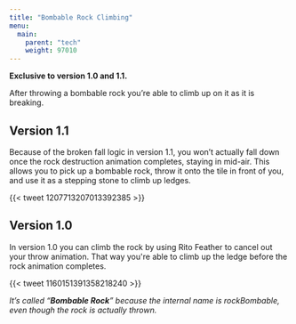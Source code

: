 ```yaml
---
title: "Bombable Rock Climbing"
menu:
  main:
    parent: "tech"
    weight: 97010
---
```


**Exclusive to version 1.0 and 1.1.**

After throwing a bombable rock you’re able to climb up on it as it is breaking.

## Version 1.1

Because of the broken fall logic in version 1.1, you won’t actually fall down once the rock destruction animation completes, staying in mid-air.
This allows you to pick up a bombable rock, throw it onto the tile in front of you, and use it as a stepping stone to climb up ledges.

{{< tweet 1207713207013392385 >}}

## Version 1.0

In version 1.0 you can climb the rock by using Rito Feather to cancel out your throw animation.
That way you're able to climb up the ledge before the rock animation completes.

{{< tweet 1160151391358218240 >}}

_It’s called “**Bombable Rock**” because the internal name is rockBombable, even though the rock is actually thrown._
